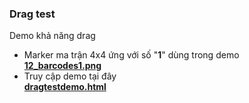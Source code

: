 ### Drag test

Demo khả năng drag

- Marker ma trận 4x4 ứng với số "**1**" dùng trong demo  
[**12_barcodes1.png**](https://taigama.github.io/NKZoo/assets/markers/12_barcodes1.png)
- Truy cập demo tại đây  
[**dragtestdemo.html**](https://taigama.github.io/NKZoo/dragardemo.html)